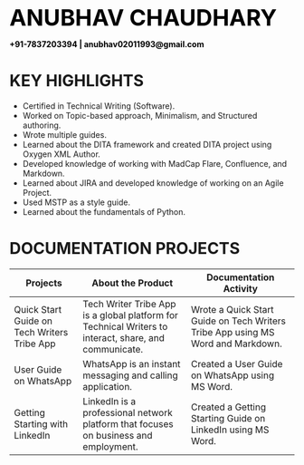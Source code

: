 <p><b><span style="color:black;font-size:40px">ANUBHAV CHAUDHARY</span></b></p>
<p ><b><span style="color:black;font-size:14px">+91-7837203394 | anubhav02011993@gmail.com </span></b></p>

# KEY HIGHLIGHTS
*	Certified in Technical Writing (Software).
*	Worked on Topic-based approach, Minimalism, and Structured authoring.
*	Wrote multiple guides.
*	Learned about the DITA framework and created DITA project using Oxygen XML Author.
*	Developed knowledge of working with MadCap Flare, Confluence, and Markdown.
*	Learned about JIRA and developed knowledge of working on an Agile Project.
*	Used MSTP as a style guide.
*	Learned about the fundamentals of Python.

# DOCUMENTATION PROJECTS
Projects | About the Product | Documentation Activity
--- | ------- | --------- |
Quick Start Guide on Tech Writers Tribe App|Tech Writer Tribe App is a global platform for Technical Writers to interact, share, and communicate.|Wrote a Quick Start Guide on Tech Writers Tribe App using MS Word and Markdown.
User Guide on WhatsApp|WhatsApp is an instant messaging and calling application.|Created a User Guide on WhatsApp using MS Word.
Getting Starting with LinkedIn|LinkedIn is a professional network platform that focuses on business and employment.|Created a Getting Starting Guide on LinkedIn using MS Word.


